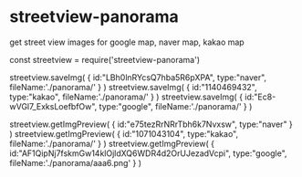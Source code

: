 # streetview-panorama
get street view images for google map, naver map, kakao map


const streetview = require('streetview-panorama')

streetview.saveImg( { id:"LBh0lnRYcsQ7hba5R6pXPA", type:"naver", fileName:'./panorama/' } )
streetview.saveImg( { id:"1140469432", type:"kakao", fileName:'./panorama/' } )
streetview.saveImg( { id:"Ec8-wVGl7_ExksLoefbfOw", type:"google", fileName:'./panorama/'  } )

streetview.getImgPreview( { id:"e75tezRrNRrTbh6k7Nvxsw", type:"naver" } )
streetview.getImgPreview( { id:"1071043104", type:"kakao", fileName:'./panorama/' } )
streetview.getImgPreview( { id:"AF1QipNj7fskmGw14klOjldXQ6WDR4d2OrUJezadVcpi", type:"google", fileName:'./panorama/aaa6.png'  } )


